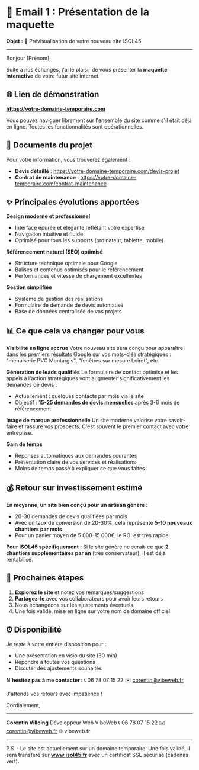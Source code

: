 # 📧 Email 1 : Présentation de la maquette

**Objet :** 🎨 Prévisualisation de votre nouveau site ISOL45

---

Bonjour [Prénom],

Suite à nos échanges, j'ai le plaisir de vous présenter la **maquette interactive** de votre futur site internet.

## 🌐 Lien de démonstration
**https://votre-domaine-temporaire.com**

Vous pouvez naviguer librement sur l'ensemble du site comme s'il était déjà en ligne. Toutes les fonctionnalités sont opérationnelles.

## 📄 Documents du projet

Pour votre information, vous trouverez également :
- **Devis détaillé** : https://votre-domaine-temporaire.com/devis-projet
- **Contrat de maintenance** : https://votre-domaine-temporaire.com/contrat-maintenance

## ✨ Principales évolutions apportées

**Design moderne et professionnel**
- Interface épurée et élégante reflétant votre expertise
- Navigation intuitive et fluide
- Optimisé pour tous les supports (ordinateur, tablette, mobile)

**Référencement naturel (SEO) optimisé**
- Structure technique optimale pour Google
- Balises et contenus optimisés pour le référencement
- Performances et vitesse de chargement excellentes

**Gestion simplifiée**
- Système de gestion des réalisations
- Formulaire de demande de devis automatisé
- Base de données centralisée de vos projets

## 📊 Ce que cela va changer pour vous

**Visibilité en ligne accrue**
Votre nouveau site sera conçu pour apparaître dans les premiers résultats Google sur vos mots-clés stratégiques : "menuiserie PVC Montargis", "fenêtres sur mesure Loiret", etc.

**Génération de leads qualifiés**
Le formulaire de contact optimisé et les appels à l'action stratégiques vont augmenter significativement les demandes de devis :
- Actuellement : quelques contacts par mois via le site
- Objectif : **15-25 demandes de devis mensuelles** après 3-6 mois de référencement

**Image de marque professionnelle**
Un site moderne valorise votre savoir-faire et rassure vos prospects. C'est souvent le premier contact avec votre entreprise.

**Gain de temps**
- Réponses automatiques aux demandes courantes
- Présentation claire de vos services et réalisations
- Moins de temps passé à expliquer ce que vous faites

## 💰 Retour sur investissement estimé

**En moyenne, un site bien conçu pour un artisan génère :**
- 20-30 demandes de devis qualifiées par mois
- Avec un taux de conversion de 20-30%, cela représente **5-10 nouveaux chantiers par mois**
- Pour un panier moyen de 5 000-15 000€, le ROI est très rapide

**Pour ISOL45 spécifiquement :**
Si le site génère ne serait-ce que **2 chantiers supplémentaires par an** (très conservateur), il est déjà rentabilisé.

## 📱 Prochaines étapes

1. **Explorez le site** et notez vos remarques/suggestions
2. **Partagez-le** avec vos collaborateurs pour avoir leurs retours
3. Nous échangeons sur les ajustements éventuels
4. Une fois validé, mise en ligne sur votre nom de domaine officiel

## ⏰ Disponibilité

Je reste à votre entière disposition pour :
- Une présentation en visio du site (30 min)
- Répondre à toutes vos questions
- Discuter des ajustements souhaités

**N'hésitez pas à me contacter :**
📞 06 78 07 15 22
✉️ corentin@vibeweb.fr

J'attends vos retours avec impatience !

Cordialement,

---
**Corentin Villoing**
Développeur Web
VibeWeb
📞 06 78 07 15 22
✉️ corentin@vibeweb.fr
🌐 vibeweb.fr

---

P.S. : Le site est actuellement sur un domaine temporaire. Une fois validé, il sera transféré sur **www.isol45.fr** avec un certificat SSL sécurisé (cadenas vert).
